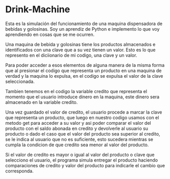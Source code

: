 # Drink-Machine
Esta es la simulación del funcionamiento de una maquina dispensadora de bebidas y golosinas.
Soy un aprendiz de Python e implemento lo que voy aprendiendo en cosas que se me ocurren.

Una maquina de bebida y golosinas tiene los productos almacenados e identificados con una clave que a su vez tienen un valor.
Esto es lo que represento en el diciionario de mi codigo, una clave y un valor.

Para poder acceder a esos elementos de alguna manera de la misma forma que al presionar el codigo
que representa un producto en una maquina de verdad y  la maquina lo expulsa, en el codigo se expulsa el valor de la clave seleccionada.

Tambien tenemos en el codigo la variable credito que representa el momento que el usuario introduce dinero en la maquina, este dinero sera
almacenado en la variable credito.

Una vez guardado el valor de credito, el usuario procede a marcar la clave que representa un producto, que luego en nuestro codigo
usamos con el metodo get para acceder a su valor y asi poder comparar el valor del producto con el saldo abonada en credito y devolverle
al usuario su producto o dado el caso que el valor del producto sea superior al credito, se le indica al usuario que no es suficiente, esto
sucedera mientras se cumpla la condicion de que credito sea menor al valor del producto.

Si el valor de credito es mayor o igual al valor del producto o clave que selecciono el usuario, el programa simula entregar el producto
haciendo comparaciones de credito y valor del producto para indicarle el cambio que corresponda.
